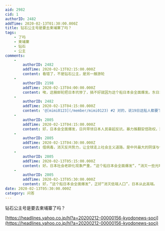 ```yaml
---
aid: 2982
cid: 1
authorID: 2482
addTime: 2020-02-13T01:30:00.000Z
title: 钻石公主号是要去柬埔寨了吗？
tags:
    - 了吗
    - 柬埔寨
    - 钻石
    - 公主
comments:
    -
        authorID: 2482
        addTime: 2020-02-13T02:15:00.000Z
        content: 看错了，不是钻石公主，是另一艘游轮
    -
        authorID: 2198
        addTime: 2020-02-13T04:00:00.000Z
        content: 唉，这艘邮轮把日本坑惨了，搞不好就因为这个船日本会全面爆发。东日本人现在恨死安倍政权。
    -
        authorID: 2482
        addTime: 2020-02-13T04:15:00.000Z
        content: '@[mimi0123](/member/mimi0123) #2 对的，说19日这船人都要下来了，那腥风血雨的场景，简直不敢想象。'
    -
        authorID: 2805
        addTime: 2020-02-13T04:15:00.000Z
        content: 好，日本会全面爆发，日共带领日本人民奋起反抗，暴力推翻安倍政权，建立新日本。
    -
        authorID: 2805
        addTime: 2020-02-13T04:30:00.000Z
        content: 借病毒，消灭反共势力，让全球走上社会主义道路，是中共最大的阴谋与使命
    -
        authorID: 2805
        addTime: 2020-02-13T05:15:00.000Z
        content: 好。日本社会老龄化现象严重，“这个船日本会全面爆发“，“消灭一些光吃不造血的蛀虫（吃养老金吃医保的没啥生产力的）”，日本可重振经济。
    -
        authorID: 2805
        addTime: 2020-02-13T05:30:00.000Z
        content: 好，“这个船日本会全面爆发“，正好“消灭低端人囗”，日本从此高端。
date: 2020-02-13T05:30:00.000Z
category: 问答
---
```


钻石公主号是要去柬埔寨了吗？

[https://headlines.yahoo.co.jp/hl?a=20200212-00000156-kyodonews-soci](https://headlines.yahoo.co.jp/hl?a=20200212-00000156-kyodonews-soci)
